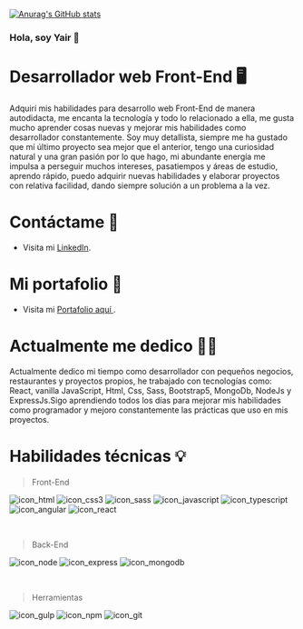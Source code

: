 [![Anurag's GitHub stats](https://github-readme-stats.vercel.app/api?username=LM-Yair&count_private=true&show_icons=true&theme=gruvbox)](https://github.com/anuraghazra/github-readme-stats)

### Hola, soy Yair 🌮

# Desarrollador web Front-End 🖥️
Adquirí mis habilidades para desarrollo web Front-End de manera autodidacta, me encanta la tecnología y todo lo relacionado a ella, me gusta mucho aprender cosas nuevas y mejorar mis habilidades como desarrollador constantemente.
Soy muy detallista, siempre me ha gustado que mí último proyecto sea mejor que el anterior, tengo una curiosidad natural y una gran pasión por lo que hago, mi abundante energía me impulsa a perseguir muchos intereses, pasatiempos y áreas de estudio, aprendo rápido, puedo adquirir nuevas habilidades y elaborar proyectos con relativa facilidad, dando siempre solución a un problema a la vez.

# Contáctame 🤝
- Visita mi [LinkedIn](https://www.linkedin.com/in/yair-lazaro/).

# Mi portafolio 💼
- Visita mi [ Portafolio aquí ](http://yair-portafolio.herokuapp.com/).

# Actualmente me dedico 👨‍💻

Actualmente dedico mi tiempo como desarrollador con pequeños negocios, restaurantes y proyectos propios, he trabajado con tecnologías como: React, vanilla JavaScript, Html, Css, Sass, Bootstrap5, MongoDb, NodeJs y ExpressJs.Sigo aprendiendo todos los días para mejorar mis habilidades como programador y mejoro constantemente las prácticas que uso en mis proyectos.

# Habilidades técnicas 💡

> Front-End
<p display="felx" flex-wrap="wrap">
<img alt="icon_html" src="https://img.shields.io/badge/html5-%23E34F26.svg?style=for-the-badge&logo=html5&logoColor=white">
<img alt="icon_css3" src="https://img.shields.io/badge/css3-%231572B6.svg?style=for-the-badge&logo=css3&logoColor=white">
<img alt="icon_sass" src="https://img.shields.io/badge/SASS-hotpink.svg?style=for-the-badge&logo=SASS&logoColor=white">
<img alt="icon_javascript" src="https://img.shields.io/badge/javascript-%23323330.svg?style=for-the-badge&logo=javascript&logoColor=%23F7DF1E">
<img alt="icon_typescript" src="https://img.shields.io/badge/typescript-%23007ACC.svg?style=for-the-badge&logo=typescript&logoColor=white">
<img alt="icon_angular" src="https://img.shields.io/badge/angular.js-%23E23237.svg?style=for-the-badge&logo=angularjs&logoColor=white">
<img alt="icon_react" src="https://img.shields.io/badge/react-%2320232a.svg?style=for-the-badge&logo=react&logoColor=%2361DAFB">
</p>
<br>

> Back-End
<p display="flex" flex-wrap="wrap">
<img alt="icon_node" src="https://img.shields.io/badge/node.js-6DA55F?style=for-the-badge&logo=node.js&logoColor=white">
<img alt="icon_express" src="https://img.shields.io/badge/express.js-%23404d59.svg?style=for-the-badge&logo=express&logoColor=%2361DAFB">
<img alt="icon_mongodb" src="https://img.shields.io/badge/MongoDB-%234ea94b.svg?style=for-the-badge&logo=mongodb&logoColor=white">
</p>
<br>

> Herramientas
<p display="felx" flex-wrap="wrap">
<img alt="icon_gulp" src="https://img.shields.io/badge/GULP-%23CF4647.svg?style=for-the-badge&logo=gulp&logoColor=white">
<img alt="icon_npm" src="https://img.shields.io/badge/NPM-%23000000.svg?style=for-the-badge&logo=npm&logoColor=white">
<img alt="icon_git" src="https://img.shields.io/badge/git-%23F05033.svg?style=for-the-badge&logo=git&logoColor=white">
</p>
<br>



